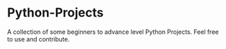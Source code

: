 # Python-Projects
A collection of some beginners to advance level Python Projects. Feel free to use and contribute.
